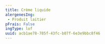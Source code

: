 ```yaml
---
title: Crème liquide
alergenesIng:
 - Produit laitier
pFrais: False
ingType: lof
uuid: acb1ae78-785f-43fc-b07f-6e3e9bbc8f46
---
```

